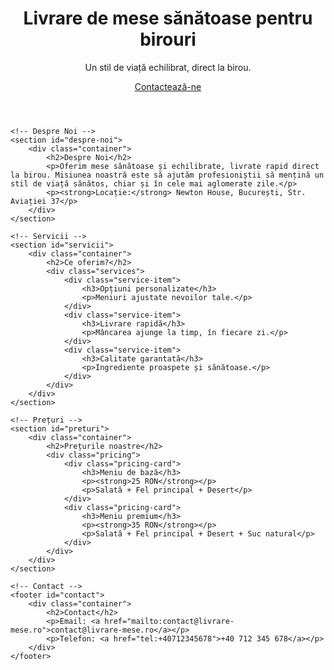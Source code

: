 <!DOCTYPE html>
<html lang="ro">
<head>
    <meta charset="UTF-8">
    <meta name="viewport" content="width=device-width, initial-scale=1.0">
    <meta name="description" content="Livrare de mese sănătoase pentru birouri - mâncare echilibrată, rapidă și accesibilă.">
    <title>Livrare Mese Sănătoase</title>
    <link rel="stylesheet" href="style.css">
</head>
<body>
    <!-- Header -->
    <header>
        <div class="container">
            <h1>Livrare de mese sănătoase pentru birouri</h1>
            <p>Un stil de viață echilibrat, direct la birou.</p>
            <a href="#contact" class="cta">Contactează-ne</a>
        </div>
    </header>

    <!-- Despre Noi -->
    <section id="despre-noi">
        <div class="container">
            <h2>Despre Noi</h2>
            <p>Oferim mese sănătoase și echilibrate, livrate rapid direct la birou. Misiunea noastră este să ajutăm profesioniștii să mențină un stil de viață sănătos, chiar și în cele mai aglomerate zile.</p>
            <p><strong>Locație:</strong> Newton House, București, Str. Aviației 37</p>
        </div>
    </section>

    <!-- Servicii -->
    <section id="servicii">
        <div class="container">
            <h2>Ce oferim?</h2>
            <div class="services">
                <div class="service-item">
                    <h3>Opțiuni personalizate</h3>
                    <p>Meniuri ajustate nevoilor tale.</p>
                </div>
                <div class="service-item">
                    <h3>Livrare rapidă</h3>
                    <p>Mâncarea ajunge la timp, în fiecare zi.</p>
                </div>
                <div class="service-item">
                    <h3>Calitate garantată</h3>
                    <p>Ingrediente proaspete și sănătoase.</p>
                </div>
            </div>
        </div>
    </section>

    <!-- Prețuri -->
    <section id="preturi">
        <div class="container">
            <h2>Prețurile noastre</h2>
            <div class="pricing">
                <div class="pricing-card">
                    <h3>Meniu de bază</h3>
                    <p><strong>25 RON</strong></p>
                    <p>Salată + Fel principal + Desert</p>
                </div>
                <div class="pricing-card">
                    <h3>Meniu premium</h3>
                    <p><strong>35 RON</strong></p>
                    <p>Salată + Fel principal + Desert + Suc natural</p>
                </div>
            </div>
        </div>
    </section>

    <!-- Contact -->
    <footer id="contact">
        <div class="container">
            <h2>Contact</h2>
            <p>Email: <a href="mailto:contact@livrare-mese.ro">contact@livrare-mese.ro</a></p>
            <p>Telefon: <a href="tel:+40712345678">+40 712 345 678</a></p>
        </div>
    </footer>
</body>
</html>

